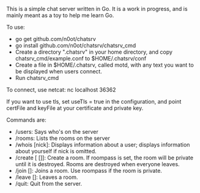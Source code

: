This is a simple chat server written in Go. It is a work in progress, and is mainly meant as a toy to help me learn Go.

To use:

* go get github.com/n0ot/chatsrv
* go install github.com/n0ot/chatsrv/chatsrv_cmd
* Create a directory ".chatsrv" in your home directory, and copy chatsrv_cmd/example.conf to $HOME/.chatsrv/conf
* Create a file in $HOME/.chatsrv, called motd, with any text you want to be displayed when users connect.
* Run chatsrv_cmd

To connect, use netcat:
    nc localhost 36362

If you want to use tls, set useTls = true in the configuration, and point certFile and keyFile at your certificate and private key.

Commands are:

* /users: Says who's on the server
* /rooms: Lists the rooms on the server
* /whois [nick]: Displays information about a user; displays information about yourself if nick is omitted.
* /create <roomname> [<topic> [<roompass>]]: Create a room. If roompass is set, the room will be private until it is destroyed. Rooms are destroyed when everyone leaves.
* /join <room> [<roompass>]: Joins a room. Use roompass if the room is private.
* /leave [<reason>]: Leaves a room.
* /quit: Quit from the server.
